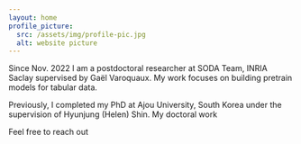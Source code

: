 ```yaml
---
layout: home
profile_picture:
  src: /assets/img/profile-pic.jpg
  alt: website picture
---
```


<p>
Since Nov. 2022 I am a postdoctoral researcher at SODA Team, INRIA Saclay supervised by Gaël Varoquaux. My work focuses on building pretrain models for tabular data.
</p>

Previously, I completed my PhD at Ajou University, South Korea under the supervision of Hyunjung (Helen) Shin. My doctoral work

Feel free to reach out
